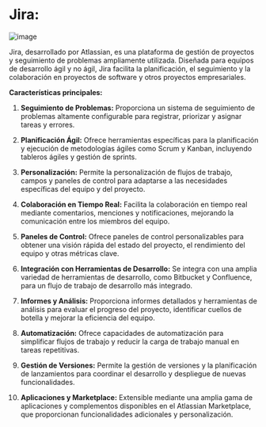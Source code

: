 # Jira:

![image](https://github.com/camposchaconjosemaria/Ansible/assets/114906855/53df5227-949f-4174-912f-84da498b7b02)


Jira, desarrollado por Atlassian, es una plataforma de gestión de proyectos y seguimiento de problemas ampliamente utilizada. Diseñada para equipos de desarrollo ágil y no ágil, Jira facilita la planificación, el seguimiento y la colaboración en proyectos de software y otros proyectos empresariales.

**Características principales:**

1. **Seguimiento de Problemas:** Proporciona un sistema de seguimiento de problemas altamente configurable para registrar, priorizar y asignar tareas y errores.

2. **Planificación Ágil:** Ofrece herramientas específicas para la planificación y ejecución de metodologías ágiles como Scrum y Kanban, incluyendo tableros ágiles y gestión de sprints.

3. **Personalización:** Permite la personalización de flujos de trabajo, campos y paneles de control para adaptarse a las necesidades específicas del equipo y del proyecto.

4. **Colaboración en Tiempo Real:** Facilita la colaboración en tiempo real mediante comentarios, menciones y notificaciones, mejorando la comunicación entre los miembros del equipo.

5. **Paneles de Control:** Ofrece paneles de control personalizables para obtener una visión rápida del estado del proyecto, el rendimiento del equipo y otras métricas clave.

6. **Integración con Herramientas de Desarrollo:** Se integra con una amplia variedad de herramientas de desarrollo, como Bitbucket y Confluence, para un flujo de trabajo de desarrollo más integrado.

7. **Informes y Análisis:** Proporciona informes detallados y herramientas de análisis para evaluar el progreso del proyecto, identificar cuellos de botella y mejorar la eficiencia del equipo.

8. **Automatización:** Ofrece capacidades de automatización para simplificar flujos de trabajo y reducir la carga de trabajo manual en tareas repetitivas.

9. **Gestión de Versiones:** Permite la gestión de versiones y la planificación de lanzamientos para coordinar el desarrollo y despliegue de nuevas funcionalidades.

10. **Aplicaciones y Marketplace:** Extensible mediante una amplia gama de aplicaciones y complementos disponibles en el Atlassian Marketplace, que proporcionan funcionalidades adicionales y personalización.
